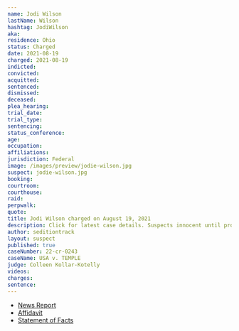 ```yaml
---
name: Jodi Wilson
lastName: Wilson
hashtag: JodiWilson
aka:
residence: Ohio
status: Charged
date: 2021-08-19
charged: 2021-08-19
indicted:
convicted:
acquitted:
sentenced:
dismissed:
deceased:
plea_hearing:
trial_date:
trial_type:
sentencing:
status_conference:
age:
occupation:
affiliations:
jurisdiction: Federal
image: /images/preview/jodie-wilson.jpg
suspect: jodie-wilson.jpg
booking:
courtroom:
courthouse:
raid:
perpwalk:
quote:
title: Jodi Wilson charged on August 19, 2021
description: Click for latest case details. Suspects innocent until proven guilty.
author: seditiontrack
layout: suspect
published: true
caseNumber: 22-cr-0243
caseName: USA v. TEMPLE
judge: Colleen Kollar-Kotelly
videos:
charges:
sentence:
---
```


- [News Report](https://www.13abc.com/2021/08/20/swanton-residents-charged-jan-6-riot-us-capitol/)
- [Affidavit](https://www.scribd.com/document/520951756/Wilson-Affidavit#from_embed)
- [Statement of Facts](https://www.justice.gov/usao-dc/case-multi-defendant/file/1428571/download)
